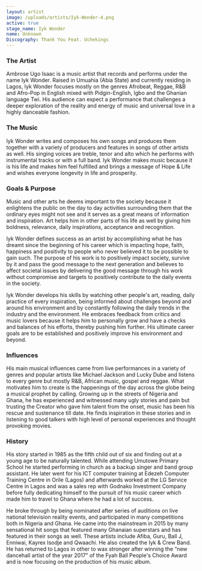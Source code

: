 ```yaml
---
layout: artist
image: /uploads/artists/Iyk-Wonder-4.png
active: true
stage_name: Iyk Wonder
name: Unknown
Discography: Thank You Feat. Uchekings
---
```


### The Artist
Ambrose Ugo Isaac is a music artist that records and performs under the name Iyk Wonder. Raised in Umuahia (Abia State) and currently residing in Lagos, Iyk Wonder focuses mostly on the genres Afrobeat, Reggae, R&B and Afro-Pop in English mixed with Pidgin-English, Igbo and the Ghanian language Twi. His audience can expect a performance that challenges a deeper exploration of the reality and energy of music and universal love in a highly danceable fashion.

### The Music
Iyk Wonder writes and composes his own songs and produces them together with a variety of producers and features in songs of other artists as well. His singing voices are treble, tenor and alto which he performs with instrumental tracks or with a full band. Iyk Wonder makes music because it is his life and makes him feel fulfilled and brings a message of Hope & Life and wishes everyone longevity in life and prosperity.

### Goals & Purpose
Music and other arts he deems important to the society because it enlightens the public on the day to day activities surrounding them that the ordinary eyes might not see and it serves as a great means of information and inspiration. Art helps him in other parts of his life as well by giving him boldness, relevance, daily inspirations, acceptance and recognition.

Iyk Wonder defines success as an artist by accomplishing what he has dreamt since the beginning of his career which is impacting hope, faith, happiness and positivity to people who never believed it to be possible to gain such. The purpose of his work is to positively impact society, survive by it and pass the good message to the next generation and believes to affect societal issues by delivering the good message through his work without compromise and targets to positively contribute to the daily events in the society.

Iyk Wonder develops his skills by watching other people's art, reading, daily practice of every inspiration, being informed about challenges beyond and around his environment and by constantly following the daily trends in the industry and the environment. He embraces feedback from critics and music lovers because it helps him to personally grow and have a checks and balances of his efforts, thereby pushing him further. His ultimate career goals are to be established and positively improve his environment and beyond.

### Influences
His main musical influences came from live performances in a variety of genres and popular artists like Michael Jackson and Lucky Dube and listens to every genre but mostly R&B, African music, gospel and reggae. What motivates him to create is the happenings of the day across the globe being a musical prophet by calling. Growing up in the streets of Nigeria and Ghana, he has experienced and witnessed many ugly stories and pain but trusting the Creator who gave him talent from the onset, music has been his rescue and sustenance till date. He finds inspiration in these stories and in listening to good talkers with high level of personal experiences and thought provoking movies.

### History
His story started in 1985 as the fifth child out of six and finding out at a young age to be naturally talented. While attending Umutowe Primary School he started performing in church as a backup singer and band group assistant. He later went for his ICT computer training at Edezeh Computer Training Centre in Orile (Lagos) and afterwards worked at the LG Service Centre in Lagos and was a sales rep with Godnako Investment Company before fully dedicating himself to the pursuit of his music career which made him to travel to Ghana where he had a lot of success.

He broke through by being nominated after series of auditions on live national television reality events, and participated in many competitions both in Nigeria and Ghana. He came into the mainstream in 2015 by many sensational hit songs that featured many Ghanaian superstars and has featured in their songs as well. These artists include Afiba, Guru, Ball J, Enniwai, Kayrex Isodje and Qwaachi. He also created the Iyk & Crew Band. He has returned to Lagos in other to wax stronger after winning the “new dancehall artist of the year 2017” of the Fyah Ball People's Choice Award and is now focusing on the production of his music album.
